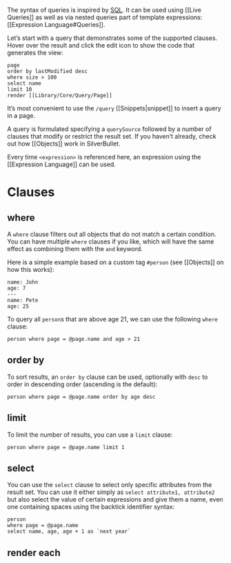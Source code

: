 The syntax of queries is inspired by [SQL](https://en.wikipedia.org/wiki/SQL). It can be used using [[Live Queries]] as well as via nested queries part of template expressions: [[Expression Language#Queries]].

Let’s start with a query that demonstrates some of the supported clauses. Hover over the result and click the edit icon to show the code that generates the view:

```query
page
order by lastModified desc
where size > 100
select name
limit 10
render [[Library/Core/Query/Page]]
```

It’s most convenient to use the `/query` [[Snippets|snippet]] to insert a query in a page.

A query is formulated specifying a `querySource` followed by a number of clauses that modify or restrict the result set. If you haven’t already, check out how [[Objects]] work in SilverBullet.

Every time `<expression>` is referenced here, an expression using the [[Expression Language]] can be used.

# Clauses
## where <expression>
A `where` clause filters out all objects that do not match a certain condition. You can have multiple `where` clauses if you like, which will have the same effect as combining them with the `and` keyword.

Here is a simple example based on a custom tag `#person` (see [[Objects]] on how this works):

```#person
name: John
age: 7
---
name: Pete
age: 25
```

To query all `person`s that are above age 21, we can use the following `where` clause:

```query
person where page = @page.name and age > 21
```

## order by <expression>
To sort results, an `order by` clause can be used, optionally with `desc` to order in descending order (ascending is the default):

```query
person where page = @page.name order by age desc
```

## limit <expression>
To limit the number of results, you can use a `limit` clause:

```query
person where page = @page.name limit 1
```

## select
You can use the `select` clause to select only specific attributes from the result set. You can use it either simply as `select attribute1, attribute2` but also select the value of certain expressions and give them a name, even one containing spaces using the backtick identifier syntax:

```query
person
where page = @page.name
select name, age, age + 1 as `next year`
```

## render each <template> and render all <template>
In the context of [[Live Queries]], by default, results are rendered as a table. To instead render results using [[Templates|a template]], use the `render` clause, which comes in two shapes `render each` where the template is instantiated for _each_ result (the `each` keyword is optional):

```query
person
where page = @page.name
render each [[internal-template/person]]
```

And `render all` where the entire result set is passed to the template as a list so the template can do its own iteration using `#each`, which you could then use to e.g. build a table (using this [[internal-template/people]] template, for instance):

```query
person
where page = @page.name
render all [[internal-template/people]]
```
